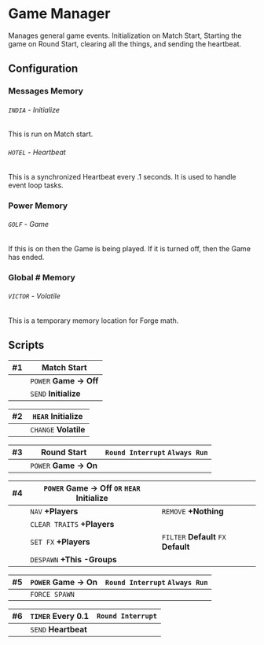 # Game Manager

Manages general game events. Initialization on Match Start, Starting the game
on Round Start, clearing all the things, and sending the heartbeat.

## Configuration

### Messages Memory

###### `INDIA` - Initialize

This is run on Match start.

###### `HOTEL` - Heartbeat

This is a synchronized Heartbeat every .1 seconds. It is used to handle event
loop tasks.

### Power Memory

###### `GOLF` - Game

If this is on then the Game is being played. If it is turned off, then the
Game has ended.


### Global \# Memory

###### `VICTOR` - Volatile

This is a temporary memory location for Forge math.


## Scripts

| #1 | Match Start|
| ---| ---|
|| `POWER` **Game -> Off**|
|| `SEND` **Initialize**|

| #2 | `HEAR` Initialize|
| ---| ---|
|| `CHANGE` **Volatile**| `SET` 0|

| #3 | Round Start| `Round Interrupt` `Always Run`|
| ---| ---| ---|
|| `POWER` **Game -> On**|

| #4 | `POWER` Game -> Off `OR` `HEAR` Initialize ||
| ---| ---| ---|
|| `NAV` **+Players**| `REMOVE` **+Nothing**|
|| `CLEAR TRAITS` **+Players**|
|| `SET FX` **+Players**| `FILTER`  **Default** `FX` **Default**|
|| `DESPAWN` **+This -Groups**|

| #5 | `POWER` Game -> On| `Round Interrupt` `Always Run`|
| ---| ---| ---|
|| `FORCE SPAWN`|

| #6 | `TIMER` Every 0.1| `Round Interrupt`|
| ---| ---| ---|
|| `SEND` **Heartbeat**|
